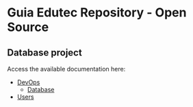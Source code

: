 # Guia Edutec Repository - Open Source

## Database project

Access the available documentation here:
* [DevOps](https://docs.devops.guiaedutec.com.br/)
  * [Database](https://docs.devops.guiaedutec.com.br/database)
* [Users](https://docs.users.guiaedutec.com.br/)

